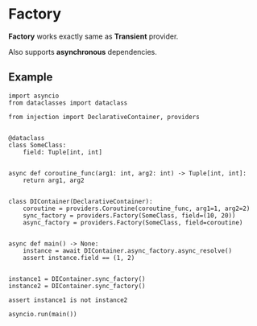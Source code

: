 # Factory

**Factory** works exactly same as **Transient** provider.

Also supports **asynchronous** dependencies.

## Example

```python3
import asyncio
from dataclasses import dataclass

from injection import DeclarativeContainer, providers


@dataclass
class SomeClass:
    field: Tuple[int, int]


async def coroutine_func(arg1: int, arg2: int) -> Tuple[int, int]:
    return arg1, arg2


class DIContainer(DeclarativeContainer):
    coroutine = providers.Coroutine(coroutine_func, arg1=1, arg2=2)
    sync_factory = providers.Factory(SomeClass, field=(10, 20))
    async_factory = providers.Factory(SomeClass, field=coroutine)


async def main() -> None:
    instance = await DIContainer.async_factory.async_resolve()
    assert instance.field == (1, 2)


instance1 = DIContainer.sync_factory()
instance2 = DIContainer.sync_factory()

assert instance1 is not instance2

asyncio.run(main())
```
